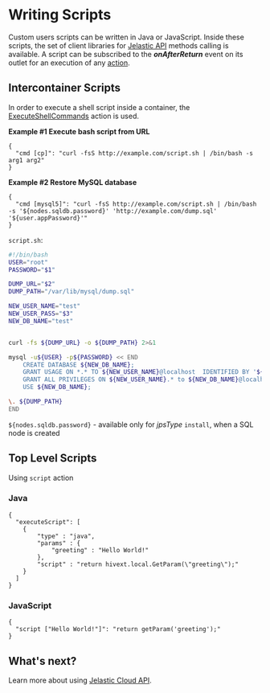 # Writing Scripts

Custom users scripts can be written in Java or JavaScript. Inside these scripts, the set of client libraries for <a href="https://docs.jelastic.com/api/" target="_blank">Jelastic API</a> methods calling is available. 
A script can be subscribed to the <b>*onAfterReturn*</b> event on its outlet for an execution of any [action](/reference/actions/).


## Intercontainer Scripts
In order to execute a shell script inside a container, the [ExecuteShellCommands](http://docs.cloudscripting.com/reference/actions/#cmd) action is used.           

**Example #1 Execute bash script from URL**
```example
{
  "cmd [cp]": "curl -fsS http://example.com/script.sh | /bin/bash -s arg1 arg2"
}
```

**Example #2 Restore MySQL database**

```
{
  "cmd [mysql5]": "curl -fsS http://example.com/script.sh | /bin/bash -s '${nodes.sqldb.password}' 'http://example.com/dump.sql' '${user.appPassword}'"
}
```

`script.sh`:

```bash
#!/bin/bash
USER="root"
PASSWORD="$1"

DUMP_URL="$2"
DUMP_PATH="/var/lib/mysql/dump.sql"

NEW_USER_NAME="test"
NEW_USER_PASS="$3"
NEW_DB_NAME="test"


curl -fs ${DUMP_URL} -o ${DUMP_PATH} 2>&1

mysql -u${USER} -p${PASSWORD} << END 
    CREATE DATABASE ${NEW_DB_NAME};
    GRANT USAGE ON *.* TO ${NEW_USER_NAME}@localhost  IDENTIFIED BY '${NEW_USER_PASS}';
    GRANT ALL PRIVILEGES ON ${NEW_USER_NAME}.* to ${NEW_DB_NAME}@localhost;
    USE ${NEW_DB_NAME};

\. ${DUMP_PATH}
END
```

`${nodes.sqldb.password}` - available only for *jpsType* `install`, when a SQL node is created               

## Top Level Scripts  
Using `script` action              
              
### Java   
```example
{
  "executeScript": [
    {
        "type" : "java",        
        "params" : {
            "greeting" : "Hello World!"
        },
        "script" : "return hivext.local.GetParam(\"greeting\");"
    }
  ]
}
```

<!--
**Example #1 Generate random password**
-->

### JavaScript    
```example
{
  "script ["Hello World!"]": "return getParam('greeting');"
}
```

## What's next?
Learn more about using <a href="http://docs.jelastic.com/api/" target="_blank">Jelastic Cloud API</a>.                                    
